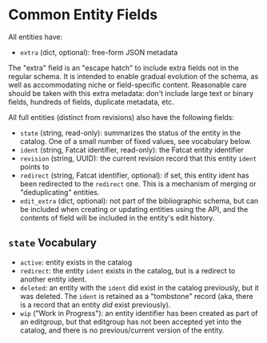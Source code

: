 # Common Entity Fields

All entities have:

- `extra` (dict, optional): free-form JSON metadata

The "extra" field is an "escape hatch" to include extra fields not in the
regular schema. It is intended to enable gradual evolution of the schema, as
well as accommodating niche or field-specific content. Reasonable care should
be taken with this extra metadata: don't include large text or binary fields,
hundreds of fields, duplicate metadata, etc.

All full entities (distinct from revisions) also have the following fields:

- `state` (string, read-only): summarizes the status of the entity in the
  catalog. One of a small number of fixed values, see vocabulary below.
- `ident` (string, Fatcat identifier, read-only): the Fatcat entity identifier
- `revision` (string, UUID): the current revision record that this entity
  `ident` points to
- `redirect` (string, Fatcat identifier, optional): if set, this entity ident
  has been redirected to the `redirect` one. This is a mechanism of merging or
  "deduplicating" entities.
- `edit_extra` (dict, optional): not part of the bibliographic schema, but can
  be included when creating or updating entities using the API, and the
  contents of field will be included in the entity's edit history.


## `state` Vocabulary

- `active`: entity exists in the catalog
- `redirect`: the entity `ident` exists in the catalog, but is a redirect to
  another entity ident.
- `deleted`: an entity with the `ident` did exist in the catalog previously,
  but it was deleted. The `ident` is retained as a "tombstone" record (aka,
  there is a record that an entity *did* exist previously).
- `wip` ("Work in Progress"): an entity identifier has been created as part of
  an editgroup, but that editgroup has not been accepted yet into the catalog,
  and there is no previous/current version of the entity.

